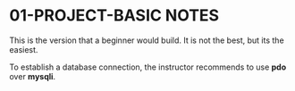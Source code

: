 # 01-PROJECT-BASIC NOTES

This is the version that a beginner would build. It is not the best, but its the easiest.

To establish a database connection, the instructor recommends to use **pdo** over **mysqli**.
